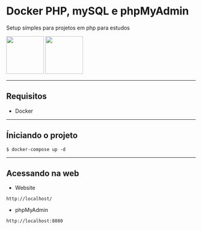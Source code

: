 # Docker PHP, mySQL e phpMyAdmin

Setup símples para projetos em php para estudos

<div>
    <img src="https://upload.wikimedia.org/wikipedia/commons/thumb/2/27/PHP-logo.svg/1200px-PHP-logo.svg.png" width="100">
    <img src="https://www.vectorlogo.zone/logos/mysql/mysql-official.svg" width="100">
</div>

-----

## Requisitos

- Docker

----

## Íniciando o projeto

```
$ docker-compose up -d
```

----

## Acessando na web

- Website
```
http://localhost/
```

- phpMyAdmin
```
http://localhost:8080
```
